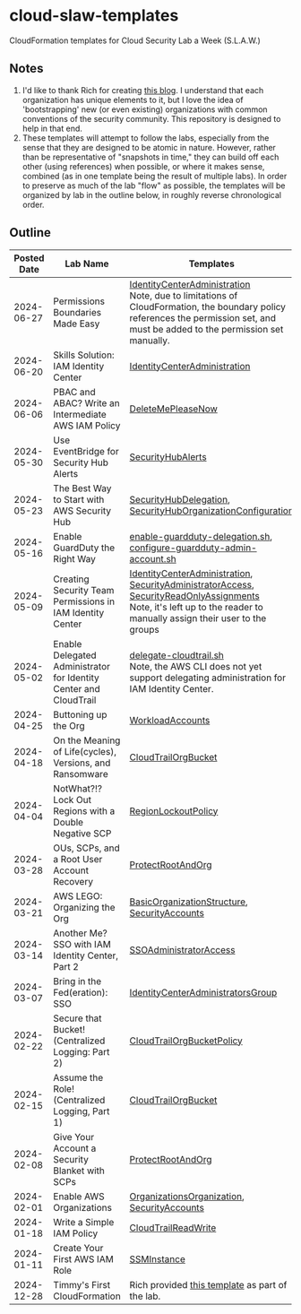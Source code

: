 # cloud-slaw-templates

CloudFormation templates for Cloud Security Lab a Week (S.L.A.W.)

## Notes

1. I'd like to thank Rich for creating [this blog](https://slaw.securosis.com/). I understand that each organization
   has unique elements to it, but I love the idea of 'bootstrapping' new (or even existing)
   organizations with common conventions of the security community. This repository is
   designed to help in that end.
2. These templates will attempt to follow the labs, especially from the sense that they
   are designed to be atomic in nature. However, rather than be representative of
   "snapshots in time," they can build off each other (using references) when possible, or
   where it makes sense, combined (as in one template being the result of multiple labs).
   In order to preserve as much of the lab "flow" as possible, the templates will be
   organized by lab in the outline below, in roughly reverse chronological order.

## Outline

| Posted Date | Lab Name                                                          | Templates                                                                                                                                                                                                                                                                                                                                      |
| ----------- | ----------------------------------------------------------------- | ---------------------------------------------------------------------------------------------------------------------------------------------------------------------------------------------------------------------------------------------------------------------------------------------------------------------------------------------- |
| 2024-06-27  | Permissions Boundaries Made Easy                                  | [IdentityCenterAdministration](./accounts/IAM/IdentityCenterAdministration.template)<br />Note, due to limitations of CloudFormation, the boundary policy references the permission set, and must be added to the permission set manually.                                                                                                     |
| 2024-06-20  | Skills Solution: IAM Identity Center                              | [IdentityCenterAdministration](./accounts/IAM/IdentityCenterAdministration.template)                                                                                                                                                                                                                                                           |
| 2024-06-06  | PBAC and ABAC? Write an Intermediate AWS IAM Policy               | [DeleteMePleaseNow](./accounts/TestAccount1/DeleteMePleaseNow.template)                                                                                                                                                                                                                                                                        |
| 2024-05-30  | Use EventBridge for Security Hub Alerts                           | [SecurityHubAlerts](./accounts/Management/SecurityHubAlerts.template)                                                                                                                                                                                                                                                                          |
| 2024-05-23  | The Best Way to Start with AWS Security Hub                       | [SecurityHubDelegation](./accounts/Management/SecurityHubDelegation.template), [SecurityHubOrganizationConfiguration](./accounts/SecurityAudit/SecurityHubOrganizationConfiguration.template)                                                                                                                                                  |
| 2024-05-16  | Enable GuardDuty the Right Way                                    | [enable-guardduty-delegation.sh](./scripts/enable-guardduty-delegation.sh), [configure-guardduty-admin-account.sh](./scripts/configure-guardduty-admin-account.sh)                                                                                                                                                                             |
| 2024-05-09  | Creating Security Team Permissions in IAM Identity Center         | [IdentityCenterAdministration](./accounts/IAM/IdentityCenterAdministration.template), [SecurityAdministratorAccess](./accounts/IAM/SecurityAdministratorAccess.template), [SecurityReadOnlyAssignments](./accounts/IAM/SecurityReadOnlyAssignments.template)<br />Note, it's left up to the reader to manually assign their user to the groups |
| 2024-05-02  | Enable Delegated Administrator for Identity Center and CloudTrail | [delegate-cloudtrail.sh](./scripts/delegate-cloudtrail.sh)<br />Note, the AWS CLI does not yet support delegating administration for IAM Identity Center.                                                                                                                                                                                      |
| 2024-04-25  | Buttoning up the Org                                              | [WorkloadAccounts](./accounts/Management/WorkloadAccounts.template)                                                                                                                                                                                                                                                                            |
| 2024-04-18  | On the Meaning of Life(cycles), Versions, and Ransomware          | [CloudTrailOrgBucket](./accounts/LogArchive/CloudTrailOrgBucket.template)                                                                                                                                                                                                                                                                      |
| 2024-04-04  | NotWhat?!? Lock Out Regions with a Double Negative SCP            | [RegionLockoutPolicy](./accounts/Management/RegionLockoutPolicy.template)                                                                                                                                                                                                                                                                      |
| 2024-03-28  | OUs, SCPs, and a Root User Account Recovery                       | [ProtectRootAndOrg](./accounts/Management/ProtectRootAndOrg.template)                                                                                                                                                                                                                                                                          |
| 2024-03-21  | AWS LEGO: Organizing the Org                                      | [BasicOrganizationStructure](./accounts/Management/BasicOrganizationStructure.template), [SecurityAccounts](./accounts/Management/SecurityAccounts.template)                                                                                                                                                                                   |
| 2024-03-14  | Another Me? SSO with IAM Identity Center, Part 2                  | [SSOAdministratorAccess](./accounts/Management/SSOAdministratorAccess.template)                                                                                                                                                                                                                                                                |
| 2024-03-07  | Bring in the Fed(eration): SSO                                    | [IdentityCenterAdministratorsGroup](./accounts/Management/IdentityCenterAdministratorsGroup.template)                                                                                                                                                                                                                                          |
| 2024-02-22  | Secure that Bucket! (Centralized Logging: Part 2)                 | [CloudTrailOrgBucketPolicy](./accounts/LogArchive/CloudTrailOrgBucketPolicy.template)                                                                                                                                                                                                                                                          |
| 2024-02-15  | Assume the Role! (Centralized Logging, Part 1)                    | [CloudTrailOrgBucket](./accounts/LogArchive/CloudTrailOrgBucket.template)                                                                                                                                                                                                                                                                      |
| 2024-02-08  | Give Your Account a Security Blanket with SCPs                    | [ProtectRootAndOrg](./accounts/Management/ProtectRootAndOrg.template)                                                                                                                                                                                                                                                                          |
| 2024-02-01  | Enable AWS Organizations                                          | [OrganizationsOrganization](./accounts/Management/OrganizationsOrganization.template), [SecurityAccounts](./accounts/Management/SecurityAccounts.template)                                                                                                                                                                                     |
| 2024-01-18  | Write a Simple IAM Policy                                         | [CloudTrailReadWrite](./accounts/Management/CloudTrailReadWrite.template)                                                                                                                                                                                                                                                                      |
| 2024-01-11  | Create Your First AWS IAM Role                                    | [SSMInstance](./accounts/Management/SSMInstance.template)                                                                                                                                                                                                                                                                                      |
| 2024-12-28  | Timmy's First CloudFormation                                      | Rich provided [this template](https://cloudslaw.s3.us-west-2.amazonaws.com/sns.template?utm_source=slaw.securosis.com&utm_medium=referral&utm_campaign=timmy-s-first-cloudformation) as part of the lab.                                                                                                                                       |
